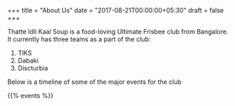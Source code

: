 +++
title = "About Us"
date = "2017-08-21T00:00:00+05:30"
draft = false
+++

Thatte Idli Kaal Soup is a food-loving Ultimate Frisbee club from Bangalore. It
currently has three teams as a part of the club:

1.  TIKS
2.  Dabaki
3.  Discturbia

Below is a timeline of some of the major events for the club

{{% events %}}
